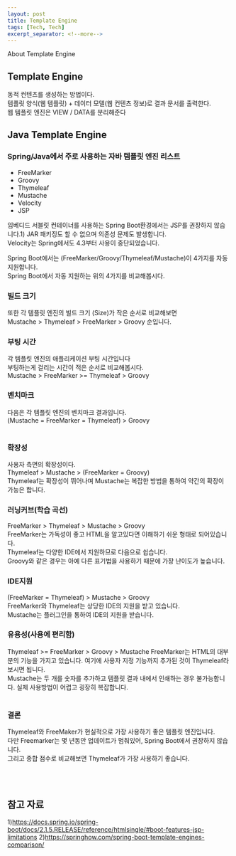 ```yaml
---
layout: post
title: Template Engine
tags: [Tech, Tech]
excerpt_separator: <!--more-->
---
```


About Template Engine
<!--more-->
## Template Engine
동적 컨텐츠를 생성하는 방법이다.<br>
템플릿 양식(웹 템플릿) + 데이터 모델(웹 컨텐츠 정보)로 결과 문서를 출력한다.<br>
웹 템플릿 엔진은 VIEW / DATA를 분리해준다<br>

## Java Template Engine
### Spring/Java에서 주로 사용하는 자바 템플릿 엔진 리스트
* FreeMarker
* Groovy
* Thymeleaf
* Mustache
* Velocity
* JSP

임베디드 서블릿 컨테이너를 사용하는 Spring Boot환경에서는 JSP를 권장하지 않습니다.1) JAR 패키징도 할 수 없으며 의존성 문제도 발생합니다.<br>
Velocity는 Spring에서도 4.3부터 사용이 중단되었습니다.
<br>

Spring Boot에서는 (FreeMarker/Groovy/Thymeleaf/Mustache)이 4가지를 자동 지원합니다.<br>
Spring Boot에서 자동 지원하는 위의 4가지를 비교해봅시다.
<br>

### 빌드 크기
또한 각 템플릿 엔진의 빌드 크기 (Size)가 작은 순서로 비교해보면<br>
Mustache > Thymeleaf > FreeMarker > Groovy 순입니다.
<br>

### 부팅 시간
각 템플릿 엔진의 애플리케이션 부팅 시간입니다<br>
부팅하는게 걸리는 시간이 적은 순서로 비교해봅시다.<br>
Mustache > FreeMarker >= Thymeleaf > Groovy
<br>

### 벤치마크
다음은 각 템플릿 엔진의 벤치마크 결과입니다.<br>
(Mustache = FreeMarker = Thymeleaf) > Groovy<br>
<br>

### 확장성
사용자 측면의 확장성이다.<br>
Thymeleaf > Mustache > (FreeMarker = Groovy)<br>
Thymeleaf는 확장성이 뛰어나며 Mustache는 복잡한 방법을 통하여 약간의 확장이 가능은 합니다.
<br>

### 러닝커브(학습 곡선) 
FreeMarker > Thymeleaf > Mustache > Groovy<br>
FreeMarker는 가독성이 좋고 HTML을 알고있다면 이해하기 쉬운 형태로 되어있습니다.<br>
Thymeleaf는 다양한 IDE에서 지원하므로 다음으로 쉽습니다.<br>
Groovy와 같은 경우는 아예 다른 표기법을 사용하기 때문에 가장 난이도가 높습니다.
<br>

### IDE지원
(FreeMarker = Thymeleaf) > Mustache > Groovy<br>
FreeMarker와 Thymeleaf는 상당한 IDE의 지원을 받고 있습니다.<br>
Mustache는 플러그인을 통하여 IDE의 지원을 받습니다.
<br>

### 유용성(사용에 편리함)
Thymeleaf >= FreeMarker > Groovy > Mustache 
FreeMarker는 HTML의 대부분의 기능을 가지고 있습니다. 여기에 사용자 지정 기능까지 추가된 것이 Thymeleaf라 보시면 됩니다.<br>
Mustache는 두 개를 숫자를 추가하고 템플릿 결과 내에서 인쇄하는 경우 불가능합니다. 실제 사용방법이 어렵고 굉장히 복잡합니다.<br>
<br>

### 결론
Thymeleaf와 FreeMaker가 현실적으로 가장 사용하기 좋은 템플릿 엔진입니다.<br>
다만 Freemarker는 몇 년동안 업데이트가 멈춰있어, Spring Boot에서 권장하지 않습니다.<br>
그리고 종합 점수로 비교해보면 Thymeleaf가 가장 사용하기 좋습니다.

<br><br>

## 참고 자료
1)https://docs.spring.io/spring-boot/docs/2.1.5.RELEASE/reference/htmlsingle/#boot-features-jsp-limitations
2)https://springhow.com/spring-boot-template-engines-comparison/
